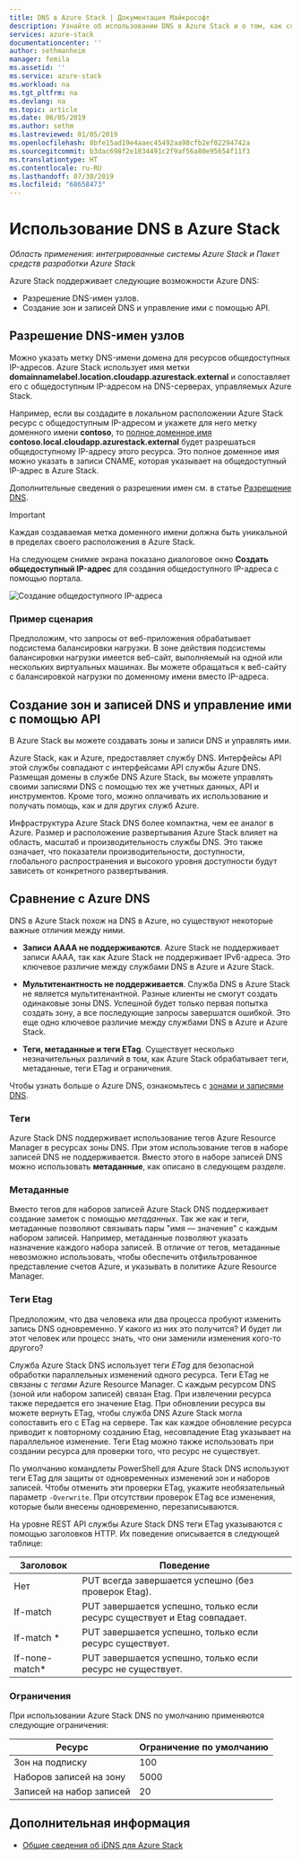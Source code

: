 ```yaml
---
title: DNS в Azure Stack | Документация Майкрософт
description: Узнайте об использовании DNS в Azure Stack и о том, как создать зоны DNS и управлять ими.
services: azure-stack
documentationcenter: ''
author: sethmanheim
manager: femila
ms.assetid: ''
ms.service: azure-stack
ms.workload: na
ms.tgt_pltfrm: na
ms.devlang: na
ms.topic: article
ms.date: 06/05/2019
ms.author: sethm
ms.lastreviewed: 01/05/2019
ms.openlocfilehash: 8bfe15ad19e4aaec45492aa98cfb2ef02294742a
ms.sourcegitcommit: b3dac698f2e1834491c2f9af56a80e95654f11f3
ms.translationtype: HT
ms.contentlocale: ru-RU
ms.lasthandoff: 07/30/2019
ms.locfileid: "68658473"
---
```

# <a name="use-dns-in-azure-stack"></a>Использование DNS в Azure Stack

*Область применения: интегрированные системы Azure Stack и Пакет средств разработки Azure Stack*

Azure Stack поддерживает следующие возможности Azure DNS:

* Разрешение DNS-имен узлов.
* Создание зон и записей DNS и управление ими с помощью API.

## <a name="support-for-dns-hostname-resolution"></a>Разрешение DNS-имен узлов

Можно указать метку DNS-имени домена для ресурсов общедоступных IP-адресов. Azure Stack использует имя метки **domainnamelabel.location.cloudapp.azurestack.external** и сопоставляет его с общедоступным IP-адресом на DNS-серверах, управляемых Azure Stack.

Например, если вы создадите в локальном расположении Azure Stack ресурс с общедоступным IP-адресом и укажете для него метку доменного имени **contoso**, то [полное доменное имя](https://en.wikipedia.org/wiki/Fully_qualified_domain_name) **contoso.local.cloudapp.azurestack.external** будет разрешаться общедоступному IP-адресу этого ресурса. Это полное доменное имя можно указать в записи CNAME, которая указывает на общедоступный IP-адрес в Azure Stack.

Дополнительные сведения о разрешении имен см. в статье [Разрешение DNS](/azure/dns/dns-for-azure-services?toc=%2fazure%2fvirtual-machines%2fwindows%2ftoc.json).

> [!IMPORTANT]
> Каждая создаваемая метка доменного имени должна быть уникальной в пределах своего расположения в Azure Stack.

На следующем снимке экрана показано диалоговое окно **Создать общедоступный IP-адрес** для создания общедоступного IP-адреса с помощью портала.

![Создание общедоступного IP-адреса](media/azure-stack-dns/image01.png)

### <a name="example-scenario"></a>Пример сценария

Предположим, что запросы от веб-приложения обрабатывает подсистема балансировки нагрузки. В зоне действия подсистемы балансировки нагрузки имеется веб-сайт, выполняемый на одной или нескольких виртуальных машинах. Вы можете обращаться к веб-сайту с балансировкой нагрузки по доменному имени вместо IP-адреса.

## <a name="create-and-manage-dns-zones-and-records-using-the-api"></a>Создание зон и записей DNS и управление ими с помощью API

В Azure Stack вы можете создавать зоны и записи DNS и управлять ими.

Azure Stack, как и Azure, предоставляет службу DNS. Интерфейсы API этой службы совпадают с интерфейсами API службы Azure DNS.  Размещая домены в службе DNS Azure Stack, вы можете управлять своими записями DNS с помощью тех же учетных данных, API и инструментов. Кроме того, можно оплачивать их использование и получать помощь, как и для других служб Azure.

Инфраструктура Azure Stack DNS более компактна, чем ее аналог в Azure. Размер и расположение развертывания Azure Stack влияет на область, масштаб и производительность службы DNS. Это также означает, что показатели производительности, доступности, глобального распространения и высокого уровня доступности будут зависеть от конкретного развертывания.

## <a name="comparison-with-azure-dns"></a>Сравнение с Azure DNS

DNS в Azure Stack похож на DNS в Azure, но существуют некоторые важные отличия между ними.

* **Записи AAAA не поддерживаются**. Azure Stack не поддерживает записи AAAA, так как Azure Stack не поддерживает IPv6-адреса. Это ключевое различие между службами DNS в Azure и Azure Stack.

* **Мультитенантность не поддерживается**. Служба DNS в Azure Stack не является мультитенантной. Разные клиенты не смогут создать одинаковые зоны DNS. Успешной будет только первая попытка создать зону, а все последующие запросы завершатся ошибкой. Это еще одно ключевое различие между службами DNS в Azure и Azure Stack.

* **Теги, метаданные и теги ETag**. Существует несколько незначительных различий в том, как Azure Stack обрабатывает теги, метаданные, теги ETag и ограничения.

Чтобы узнать больше о Azure DNS, ознакомьтесь с [зонами и записями DNS](/azure/dns/dns-zones-records).

### <a name="tags"></a>Теги

Azure Stack DNS поддерживает использование тегов Azure Resource Manager в ресурсах зоны DNS. При этом использование тегов в наборе записей DNS не поддерживается. Вместо этого в наборе записей DNS можно использовать **метаданные**, как описано в следующем разделе.

### <a name="metadata"></a>Метаданные

Вместо тегов для наборов записей Azure Stack DNS поддерживает создание заметок с помощью *метаданных*. Так же как и теги, метаданные позволяют связывать пары "имя — значение" с каждым набором записей. Например, метаданные позволяют указать назначение каждого набора записей. В отличие от тегов, метаданные невозможно использовать, чтобы обеспечить отфильтрованное представление счетов Azure, и указывать в политике Azure Resource Manager.

### <a name="etags"></a>Теги Etag

Предположим, что два человека или два процесса пробуют изменить запись DNS одновременно. У какого из них это получится? И будет ли этот человек или процесс знать, что они заменили изменения кого-то другого?

Служба Azure Stack DNS использует теги *ETag* для безопасной обработки параллельных изменений одного ресурса. Теги ETag не связаны с *тегами* Azure Resource Manager. С каждым ресурсом DNS (зоной или набором записей) связан Etag. При извлечении ресурса также передается его значение Etag. При обновлении ресурса вы можете вернуть ETag, чтобы служба DNS Azure Stack могла сопоставить его с ETag на сервере. Так как каждое обновление ресурса приводит к повторному созданию Etag, несовпадение Etag указывает на параллельное изменение. Теги Etag можно также использовать при создании ресурса для проверки того, что ресурс не существует.

По умолчанию командлеты PowerShell для Azure Stack DNS используют теги ETag для защиты от одновременных изменений зон и наборов записей. Чтобы отменить эти проверки ETag, укажите необязательный параметр `-Overwrite`. При отсутствии проверок ETag все изменения, которые были внесены одновременно, перезаписываются.

На уровне REST API службы Azure Stack DNS теги ETag указываются с помощью заголовков HTTP. Их поведение описывается в следующей таблице:

| Заголовок | Поведение|
|--------|---------|
| Нет   | PUT всегда завершается успешно (без проверок Etag).|
| If-match| PUT завершается успешно, только если ресурс существует и Etag совпадает.|
| If-match *| PUT завершается успешно, только если ресурс существует.|
| If-none-match*| PUT завершается успешно, только если ресурс не существует.|

### <a name="limits"></a>Ограничения

При использовании Azure Stack DNS по умолчанию применяются следующие ограничения:

| Ресурс| Ограничение по умолчанию|
|---------|--------------|
| Зон на подписку| 100|
| Наборов записей на зону| 5000|
| Записей на набор записей| 20|

## <a name="next-steps"></a>Дополнительная информация

* [Общие сведения об iDNS для Azure Stack](azure-stack-understanding-dns.md)

